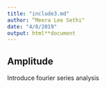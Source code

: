 ```yaml
---
title: "include3.md"
author: “Meera Lee Sethi"
date: "4/8/2019"
output: html**document
---
```

## Amplitude
Introduce fourier series analysis

